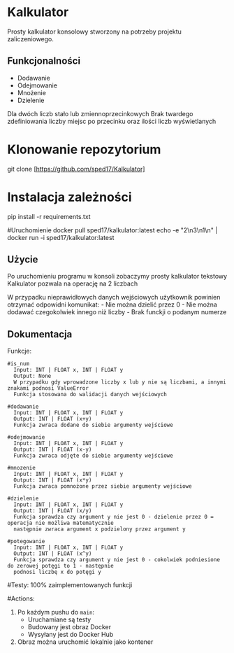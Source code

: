 # Kalkulator
Prosty kalkulator konsolowy stworzony na potrzeby projektu zaliczeniowego.

## Funkcjonalności
- Dodawanie
- Odejmowanie
- Mnożenie
- Dzielenie

Dla dwóch liczb stało lub zmiennoprzecinkowych
Brak twardego zdefiniowania liczby miejsc po przecinku oraz ilości liczb wyświetlanych

# Klonowanie repozytorium
git clone [https://github.com/sped17/Kalkulator]

# Instalacja zależności
pip install -r requirements.txt

#Uruchomienie
docker pull sped17/kalkulator:latest
echo -e "2\n3\n1\n" | docker run -i sped17/kalkulator:latest

## Użycie
  Po uruchomieniu programu w konsoli zobaczymy prosty kalkulator tekstowy
  Kalkulator pozwala na operację na 2 liczbach 

  W przypadku nieprawidłowych danych wejściowych użytkownik powinien otrzymać odpowidni komunikat:
    - Nie można dzielić przez 0
    - Nie można dodawać czegokolwiek innego niż liczby 
    - Brak funckji o podanym numerze 

## Dokumentacja
  Funkcje:
  
    #is_num
      Input: INT | FLOAT x, INT | FLOAT y
      Output: None
      W przypadku gdy wprowadzone liczby x lub y nie są liczbami, a innymi znakami podnosi ValueError
      Funkcja stosowana do walidacji danych wejściowych
      
    #dodawanie
      Input: INT | FLOAT x, INT | FLOAT y
      Output: INT | FLOAT (x+y)
      Funkcja zwraca dodane do siebie argumenty wejściowe

    #odejmowanie
      Input: INT | FLOAT x, INT | FLOAT y
      Output: INT | FLOAT (x-y)
      Funkcja zwraca odjęte do siebie argumenty wejściowe

    #mnozenie
      Input: INT | FLOAT x, INT | FLOAT y
      Output: INT | FLOAT (x*y)
      Funkcja zwraca pomnożone przez siebie argumenty wejściowe

    #dzielenie
      Input: INT | FLOAT x, INT | FLOAT y
      Output: INT | FLOAT (x/y)
      Funkcja sprawdza czy argument y nie jest 0 - dzielenie przez 0 = operacja nie możliwa matematycznie
      następnie zwraca argument x podzielony przez argument y 
      
    #potegowanie
      Input: INT | FLOAT x, INT | FLOAT y
      Output: INT | FLOAT (x^y)
      Funkcja sprawdza czy argument y nie jest 0 - cokolwiek podniesione do zerowej potęgi to 1 - następnie
      podnosi liczbę x do potęgi y
      
  #Testy:
    100% zaimplementowanych funkcji 

  #Actions:  
1. Po każdym pushu do `main`:
   - Uruchamiane są testy
   - Budowany jest obraz Docker
   - Wysyłany jest do Docker Hub
2. Obraz można uruchomić lokalnie jako kontener

    
